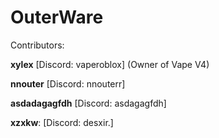 # OuterWare
Contributors:

**xylex** [Discord: vaperoblox] (Owner of Vape V4)

**nnouter** [Discord: nnouterr]

**asdadagagfdh** [Discord: asdagagfdh]

**xzxkw**: [Discord: desxir.]

